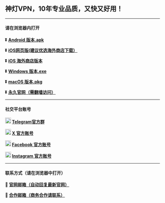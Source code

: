 ## 神灯VPN，10年专业品质，又快又好用！ #
- - - -
#### 请在浏览器内打开

**:arrow_double_down: [Android 版本.apk](https://github.com/shendeng8/vpn/raw/main/shendeng-v3.2.0-28.apk)**

**:arrow_double_down: [iOS网页版(建议优选海外商店下载）](https://shendeng8.github.io/vpn/web/login.html?channel=GitHub)** 

**:arrow_double_down: [iOS 海外商店版本](https://apps.apple.com/us/app/auto-vpn/id6478515858)**

**:arrow_double_down: [Windows 版本.exe](https://github.com/shendeng8/vpn/raw/refs/heads/main/shendeng%5BGithub%5D-V1.1.5.exe)**

**:arrow_double_down: [macOS 版本.pkg](https://github.com/shendeng8/vpn/raw/refs/heads/main/shendeng-v2.0.4%5BGitHub%5D.pkg)**

**:arrow_double_down: [永久官网（需翻墙访问）](https://sdvpn.app)** 
- - - -
#### 社交平台账号

**<img src="./image/telegram.png" height=19> [Telegram官方群](https://t.me/sdvpn01)**

**<img src="./image/x.png" height=19> [X 官方账号](https://twitter.com/shendengvpn_)**

**<img src="./image/facebook.png" height=19> [Facebook 官方账号](https://www.facebook.com/profile.php?id=61558564870129)**

**<img src="./image/ins.png" height=19> [Instagram 官方账号](https://instagram.com/shendengvpn)**

- - - -
#### 联系方式（请在浏览器中打开）

**:e-mail: [官网邮箱（自动回复最新官网）](mailto:sdvpn@sdvpn.app)**

**:e-mail: [合作邮箱（商务合作请联系）](mailto:sdhezuo@gmail.com)**
